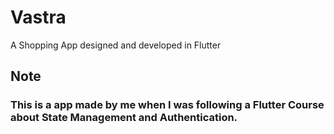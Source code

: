 # Vastra

A Shopping App designed and developed in Flutter

## Note
### This is a app made by me when I was following a Flutter Course about State Management and Authentication.

